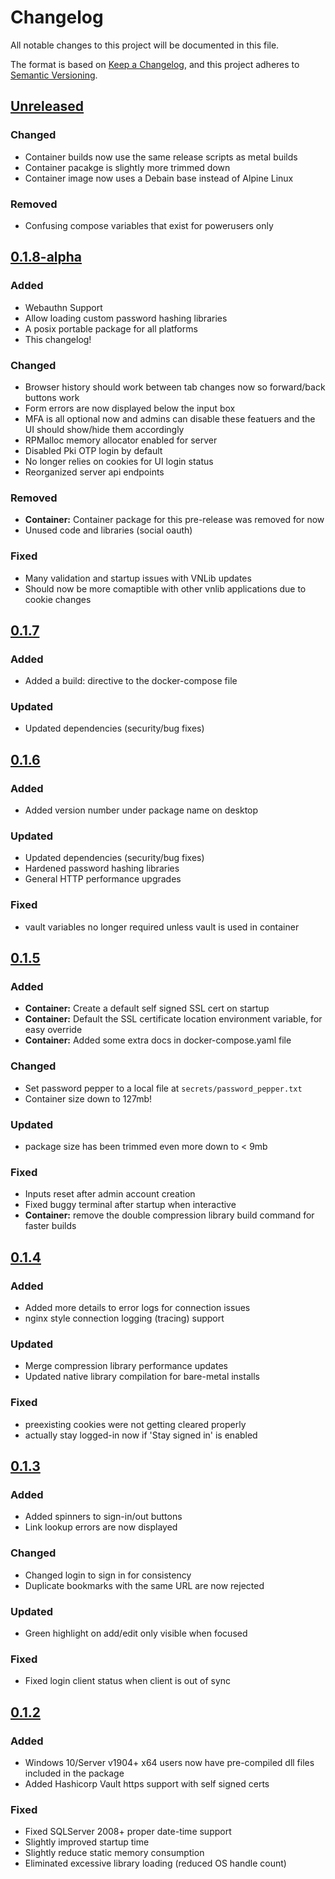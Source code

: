 # Changelog

All notable changes to this project will be documented in this file.

The format is based on [Keep a Changelog](https://keepachangelog.com/en/1.1.0/),
and this project adheres to [Semantic Versioning](https://semver.org/spec/v2.0.0.html).

## [Unreleased]

### Changed
 - Container builds now use the same release scripts as metal builds
 - Container pacakge is slightly more trimmed down
 - Container image now uses a Debain base instead of Alpine Linux

### Removed
 - Confusing compose variables that exist for powerusers only

## [0.1.8-alpha]

### Added
 - Webauthn Support
 - Allow loading custom password hashing libraries
 - A posix portable package for all platforms 
 - This changelog!

### Changed
 - Browser history should work between tab changes now so forward/back buttons work
 - Form errors are now displayed below the input box
 - MFA is all optional now and admins can disable these featuers and the UI should show/hide them accordingly
 - RPMalloc memory allocator enabled for server
 - Disabled Pki OTP login by default
 - No longer relies on cookies for UI login status
 - Reorganized server api endpoints

### Removed
 - **Container:** Container package for this pre-release was removed for now
 - Unused code and libraries (social oauth)

### Fixed
 - Many validation and startup issues with VNLib updates
 - Should now be more comaptible with other vnlib applications due to cookie changes

## [0.1.7]

### Added
- Added a build: directive to the docker-compose file

### Updated
- Updated dependencies (security/bug fixes)

## [0.1.6]

### Added
- Added version number under package name on desktop

### Updated
- Updated dependencies (security/bug fixes)
- Hardened password hashing libraries
- General HTTP performance upgrades

### Fixed
- vault variables no longer required unless vault is used in container

## [0.1.5]

### Added
- **Container:** Create a default self signed SSL cert on startup
- **Container:** Default the SSL certificate location environment variable, for easy override
- **Container:** Added some extra docs in docker-compose.yaml file

### Changed
- Set password pepper to a local file at `secrets/password_pepper.txt`
- Container size down to 127mb!

### Updated
- package size has been trimmed even more down to < 9mb

### Fixed
- Inputs reset after admin account creation
- Fixed buggy terminal after startup when interactive
- **Container:** remove the double compression library build command for faster builds

## [0.1.4]

### Added
- Added more details to error logs for connection issues
- nginx style connection logging (tracing) support

### Updated
- Merge compression library performance updates
- Updated native library compilation for bare-metal installs

### Fixed
- preexisting cookies were not getting cleared properly
- actually stay logged-in now if 'Stay signed in' is enabled

## [0.1.3]

### Added
- Added spinners to sign-in/out buttons
- Link lookup errors are now displayed

### Changed
- Changed login to sign in for consistency
- Duplicate bookmarks with the same URL are now rejected

### Updated
- Green highlight on add/edit only visible when focused

### Fixed
- Fixed login client status when client is out of sync

## [0.1.2]

### Added
- Windows 10/Server v1904+ x64 users now have pre-compiled dll files included in the package
- Added Hashicorp Vault https support with self signed certs

### Fixed
- Fixed SQLServer 2008+ proper date-time support
- Slightly improved startup time
- Slightly reduce static memory consumption
- Eliminated excessive library loading (reduced OS handle count)

[unreleased]: https://github.com/VnUgE/Simple-Bookmark/compare/v0.1.8-alpha...HEAD
[0.1.8-alpha]: https://github.com/VnUgE/Simple-Bookmark/compare/v0.1.7...v0.1.8-alpha
[0.1.7]: https://github.com/VnUgE/Simple-Bookmark/compare/v0.1.6...v0.1.7
[0.1.6]: https://github.com/VnUgE/Simple-Bookmark/compare/v0.1.5...v0.1.6
[0.1.5]: https://github.com/VnUgE/Simple-Bookmark/compare/v0.1.4...v0.1.5
[0.1.4]: https://github.com/VnUgE/Simple-Bookmark/compare/v0.1.3...v0.1.4
[0.1.3]: https://github.com/VnUgE/Simple-Bookmark/compare/v0.1.2...v0.1.3
[0.1.2]: https://github.com/VnUgE/Simple-Bookmark/compare/v0.1.1...v0.1.2
[0.1.1]: https://github.com/VnUgE/Simple-Bookmark/compare/v0.1.0...v0.1.1
